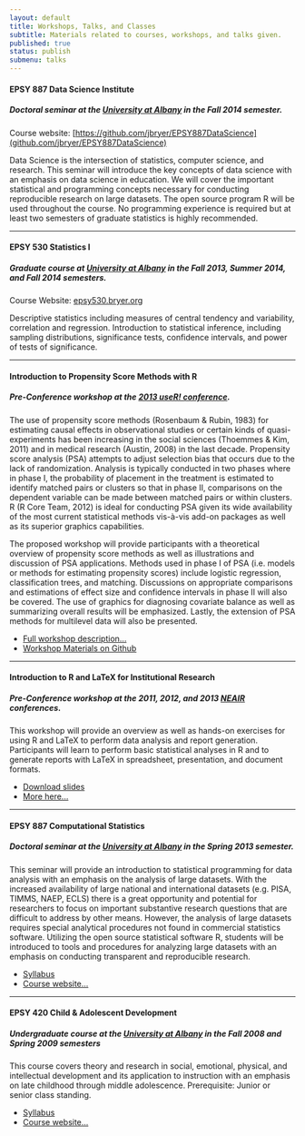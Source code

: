 ```yaml
---
layout: default	
title: Workshops, Talks, and Classes
subtitle: Materials related to courses, workshops, and talks given.
published: true
status: publish
submenu: talks
---
```

 
#### EPSY 887 Data Science Institute
##### Doctoral seminar at the [University at Albany](http://albany.edu) in the Fall 2014 semester.

Course website: [https://github.com/jbryer/EPSY887DataScience](github.com/jbryer/EPSY887DataScience)

Data Science is the intersection of statistics, computer science, and research. This seminar will introduce the key concepts of data science with an emphasis on data science in education. We will cover the important statistical and programming concepts necessary for conducting reproducible research on large datasets. The open source program R will be used throughout the course. No programming experience is required but at least two semesters of graduate statistics is highly recommended.


-------------------


#### EPSY 530 Statistics I
##### Graduate course at [University at Albany](http://albany.edu) in the Fall 2013, Summer 2014, and Fall 2014 semesters.

Course Website: [epsy530.bryer.org](http://epsy530.bryer.org)

Descriptive statistics including measures of central tendency and variability, correlation and regression. Introduction to statistical inference, including sampling distributions, significance tests, confidence intervals, and power of tests of significance.


-------------------

#### Introduction to Propensity Score Methods with R
##### Pre-Conference workshop at the [2013 useR! conference](http://www3.uclm.es/congresos/useR-2013).

The use of propensity score methods (Rosenbaum & Rubin, 1983) for estimating causal effects in observational studies or certain kinds of quasi-experiments has been increasing in the social sciences (Thoemmes & Kim, 2011) and in medical research (Austin, 2008) in the last decade. Propensity score analysis (PSA) attempts to adjust selection bias that occurs due to the lack of randomization. Analysis is typically conducted in two phases where in phase I, the probability of placement in the treatment is estimated to identify matched pairs or clusters so that in phase II, comparisons on the dependent variable can be made between matched pairs or within clusters. R (R Core Team, 2012) is ideal for conducting PSA given its wide availability of the most current statistical methods vis-à-vis add-on packages as well as its superior graphics capabilities.

The proposed workshop will provide participants with a theoretical overview of propensity score methods as well as illustrations and discussion of PSA applications. Methods used in phase I of PSA (i.e. models or methods for estimating propensity scores) include logistic regression, classification trees, and matching. Discussions on appropriate comparisons and estimations of effect size and confidence intervals in phase II will also be covered. The use of graphics for diagnosing covariate balance as well as summarizing overall results will be emphasized. Lastly, the extension of PSA methods for multilevel data will also be presented.

* [Full workshop description...](psaworkshop.html)
* [Workshop Materials on Github](https://github.com/jbryer/psa)


-------------------

#### Introduction to R and LaTeX for Institutional Research
##### Pre-Conference workshop at the 2011, 2012, and 2013 [NEAIR](http://neair.org) conferences.

This workshop will provide an overview as well as hands-on exercises for using R and LaTeX to perform data analysis and report generation. Participants will learn to perform basic statistical analyses in R and to generate reports with LaTeX in spreadsheet, presentation, and document formats.

* [Download slides](https://github.com/jbryer/IntroRandLaTeXforIR/blob/master/Slides/IntroRforIR-Presentation.pdf?raw=true)
* [More here...](https://github.com/jbryer/IntroRandLaTeXforIR)

-------------------


#### EPSY 887 Computational Statistics
##### Doctoral seminar at the [University at Albany](http://albany.edu) in the Spring 2013 semester.

This seminar will provide an introduction to statistical programming for data analysis with an emphasis on the analysis of large datasets. With the increased availability of large national and international datasets (e.g. PISA, TIMMS, NAEP, ECLS) there is a great opportunity and potential for researchers to focus on important substantive research questions that are difficult to address by other means. However, the analysis of large datasets requires special analytical procedures not found in commercial statistics software. Utilizing the open source statistical software R, students will be introduced to tools and procedures for analyzing large datasets with an emphasis on conducting transparent and reproducible research.

* [Syllabus](https://github.com/jbryer/CompStats/blob/master/Syllabus/CompStatsSyllabus.pdf?raw=true)
* [Course website...](https://github.com/jbryer/CompStats)

-------------------

#### EPSY 420 Child & Adolescent Development
##### Undergraduate course at the [University at Albany](http://albany.edu) in the Fall 2008 and Spring 2009 semesters

This course covers theory and research in social, emotional, physical, and intellectual development and its application to instruction with an emphasis on late childhood through middle adolescence. Prerequisite: Junior or senior class standing.

* [Syllabus](EPSY420-Spring2009-Syllabus.pdf)
* [Course website...](http://moodle.bryer.org/enrol/index.php?id=9)
